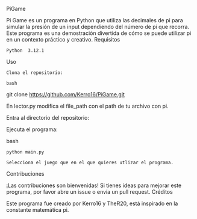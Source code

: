 PiGame

Pi Game es un programa en Python que utiliza las decimales de pi para simular la presión de un input dependiendo del número de pi que recorra. Este programa es una demostración divertida de cómo se puede utilizar pi en un contexto práctico y creativo.
Requisitos

    Python  3.12.1

Uso

    Clona el repositorio:

    bash

git clone https://github.com/Kerro16/PiGame.git

En lector.py modifica el file_path con el path de tu archivo con pi.

Entra al directorio del repositorio:

Ejecuta el programa:

bash

    python main.py

    Selecciona el juego que en el que quieres utlizar el programa.

Contribuciones

¡Las contribuciones son bienvenidas! Si tienes ideas para mejorar este programa, por favor abre un issue o envía un pull request.
Créditos

Este programa fue creado por Kerro16 y TheR20, está inspirado en la constante matemática pi.
